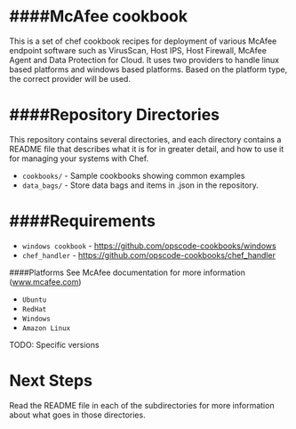 ####McAfee cookbook
===

This is a set of chef cookbook recipes for deployment of various McAfee endpoint software such as VirusScan, Host IPS, Host Firewall, McAfee Agent and Data Protection for Cloud.
It uses two providers to handle linux based platforms and windows based platforms. Based on the platform type, the correct provider will be used.

####Repository Directories
======================

This repository contains several directories, and each directory contains a README file that describes what it is for in greater detail, and how to use it for managing your systems with Chef.

* `cookbooks/` - Sample cookbooks showing common examples
* `data_bags/` - Store data bags and items in .json in the repository.

####Requirements
=============
* `windows cookbook` - https://github.com/opscode-cookbooks/windows
* `chef_handler` - https://github.com/opscode-cookbooks/chef_handler

####Platforms
See McAfee documentation for more information (www.mcafee.com)
* `Ubuntu` 
* `RedHat`
* `Windows`
* `Amazon Linux`

TODO: Specific versions

Next Steps
==========

Read the README file in each of the subdirectories for more information about what goes in those directories.
